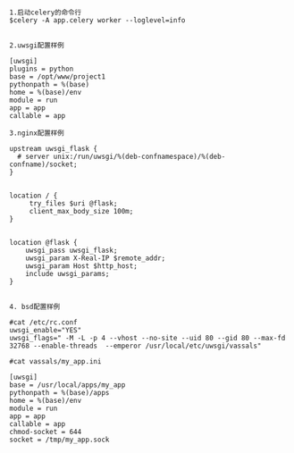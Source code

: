 <pre><code>
1.启动celery的命令行
$celery -A app.celery worker --loglevel=info


2.uwsgi配置样例

[uwsgi]
plugins = python
base = /opt/www/project1
pythonpath = %(base)
home = %(base)/env
module = run
app = app
callable = app

3.nginx配置样例

upstream uwsgi_flask {
  # server unix:/run/uwsgi/%(deb-confnamespace)/%(deb-confname)/socket;
}


location / {
     try_files $uri @flask;
     client_max_body_size 100m;
}


location @flask {
    uwsgi_pass uwsgi_flask;
    uwsgi_param X-Real-IP $remote_addr;
    uwsgi_param Host $http_host;
    include uwsgi_params;
}


4. bsd配置样例

#cat /etc/rc.conf
uwsgi_enable="YES"
uwsgi_flags=" -M -L -p 4 --vhost --no-site --uid 80 --gid 80 --max-fd 32768 --enable-threads  --emperor /usr/local/etc/uwsgi/vassals"

#cat vassals/my_app.ini

[uwsgi]
base = /usr/local/apps/my_app
pythonpath = %(base)/apps
home = %(base)/env
module = run
app = app
callable = app
chmod-socket = 644
socket = /tmp/my_app.sock
</code></pre>
